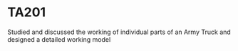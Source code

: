 # TA201
Studied and discussed the working of individual parts of an Army Truck and designed a detailed working model
